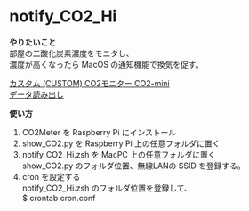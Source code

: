 # notify_CO2_Hi

**やりたいこと**  
部屋の二酸化炭素濃度をモニタし、  
濃度が高くなったら MacOS の通知機能で換気を促す。  

[カスタム (CUSTOM) CO2モニター CO2-mini](https://www.amazon.co.jp/dp/B00I3XJ9LM)  
[データ読み出し](https://github.com/heinemml/CO2Meter)  


**使い方**  
1. CO2Meter を Raspberry Pi にインストール  
1. show_CO2.py を Raspberry Pi 上の任意フォルダに置く  
1. notify_CO2_Hi.zsh を MacPC 上の任意フォルダに置く  
show_CO2.py のフォルダ位置、無線LANの SSID を登録する。  
1. cron を設定する  
notify_CO2_Hi.zsh のフォルダ位置を登録して、  
$ crontab cron.conf

